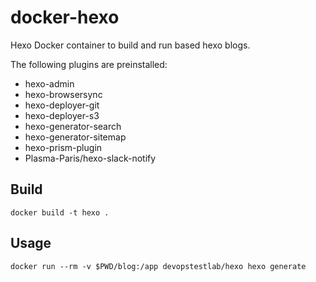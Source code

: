 # docker-hexo

Hexo Docker container to build and run based hexo blogs.

The following plugins are preinstalled:
- hexo-admin
- hexo-browsersync
- hexo-deployer-git
- hexo-deployer-s3
- hexo-generator-search
- hexo-generator-sitemap
- hexo-prism-plugin
- Plasma-Paris/hexo-slack-notify

## Build

```
docker build -t hexo .
```

## Usage

```
docker run --rm -v $PWD/blog:/app devopstestlab/hexo hexo generate
```
